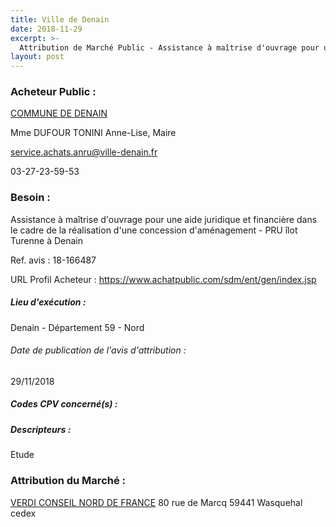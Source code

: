 ```yaml
---
title: Ville de Denain
date: 2018-11-29
excerpt: >-
  Attribution de Marché Public - Assistance à maîtrise d'ouvrage pour une aide juridique et financière dans le cadre de la réalisation d'une concession d'aménagement - PRU îlot Turenne à Denain
layout: post
---
```


### Acheteur Public : 
<a href="/acheteur-33/siren-215901729"> COMMUNE DE DENAIN</a><br/>

Mme DUFOUR TONINI Anne-Lise, Maire

service.achats.anru@ville-denain.fr

03-27-23-59-53

### Besoin :

Assistance à maîtrise d'ouvrage pour une aide juridique et financière dans le cadre de la réalisation d'une concession d'aménagement - PRU îlot Turenne à Denain

Ref. avis : 18-166487

URL Profil Acheteur : https://www.achatpublic.com/sdm/ent/gen/index.jsp

##### Lieu d'exécution :

Denain - Département 59 - Nord

###### Date de publication de l'avis d'attribution : 
29/11/2018

##### Codes CPV concerné(s) :

##### Descripteurs :
Etude <br/>

### Attribution du Marché :
<a href="/entreprise-260/siren-421547449"> VERDI CONSEIL NORD DE FRANCE</a>    80 rue de Marcq 59441 Wasquehal cedex <br/>
